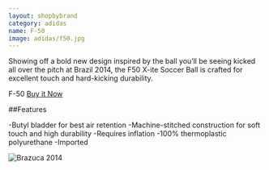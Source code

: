 ```yaml
---
layout: shopbybrand
category: adidas
name: F-50
image: adidas/f50.jpg
---
```


Showing off a bold new design inspired by the ball you’ll be seeing kicked all over the pitch at Brazil 2014, the F50 X-ite Soccer Ball is crafted for excellent touch and hard-kicking durability.


F-50 [Buy it Now](http://www.adidas.com/us/product/mens-soccer-f50-x-ite-soccer-ball/AK412?cid=G82960&breadcrumb=1z13071Z1z11zrfZ1z13xgb)

##Features

-Butyl bladder for best air retention
-Machine-stitched construction for soft touch and high durability
-Requires inflation
-100% thermoplastic polyurethane
-Imported

![Brazuca 2014](http://a248.e.akamai.net/f/248/9086/10h/origin-d5.scene7.com/is/image/adidasgroup/G82960_01?wid=500&hei=500&fmt=jpeg&qlt=92,0&resMode=sharp2&op_usm=1.1,0.5,1,0)